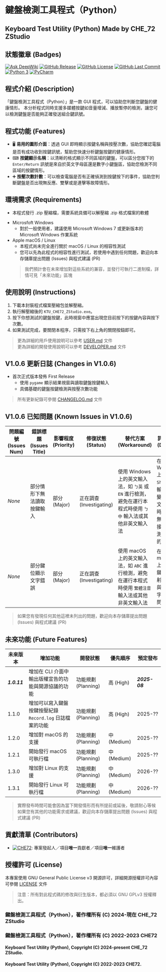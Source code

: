 # 鍵盤檢測工具程式（Python）
## Keyboard Test Utility (Python) Made by CHE_72 ZStudio

## 狀態徽章 (Badges)
[![Ask DeepWiki](https://deepwiki.com/badge.svg)](https://deepwiki.com/CHE-72-ZStudio/Keyboard-Test-Utility-Python)
    [![GitHub Release](https://img.shields.io/github/v/release/CHE-72-ZStudio/Keyboard-Test-Utility-Python)](https://github.com/CHE-72-ZStudio/Keyboard-Test-Utility-Python/releases)
    [![GitHub License](https://img.shields.io/github/license/CHE-72-ZStudio/Keyboard-Test-Utility-Python)](https://github.com/CHE-72-ZStudio/Keyboard-Test-Utility-Python/blob/main/LICENSE)
    [![GitHub Last Commit](https://img.shields.io/github/last-commit/CHE-72-ZStudio/Keyboard-Test-Utility-Python)](https://github.com/CHE-72-ZStudio/Keyboard-Test-Utility-Python/commits)
    [![Python 3](https://img.shields.io/badge/Python%203-3776AB.svg?logo=python&logoColor=white)](https://www.python.org)
    [![PyCharm](https://img.shields.io/badge/PyCharm-000000.svg?logo=PyCharm&logoColor=white)](https://www.jetbrains.com/pycharm/)  

## 程式介紹 (Description)
「鍵盤檢測工具程式（Python）」是一款 GUI 程式，可以協助您判斷您鍵盤的健康情形。
本分析程式同時支援多媒體按鍵如音量增減、播放暫停的檢測，讓您可以檢測鍵盤是否能夠正確發送組合鍵訊號。

## 程式功能 (Features)
* 🖥 **易用的圖形介面**：透過 GUI 即時顯示按鍵名稱與按壓次數，協助您確認電腦是否有成功收到按鍵訊號，幫助您快速分析鍵盤按鍵的健康情形。
* ⌨ **按鍵顯示名稱**：以清晰的格式顯示不同區域的鍵盤，可以區分您按下的 `Enter/Return` 訊號是來自於英文字母區還是數字小鍵盤區，協助您檢測不同區域的按鍵情形。
* ➕ **按壓次數計數**：可以檢查電腦是否有正確偵測到按鍵按下的事件，協助您判斷鍵盤是否出現無反應、雙擊或是連擊等故障情形。

## 環境需求 (Requirements)
+ 本程式發行 .zip 壓縮檔，需要系統具備可以解壓縮 .zip 格式檔案的軟體 

- Microsfoft Windows
  * 對於一般使用者，建議使用 Microsoft Windows 7 或更新版本的 Microsoft Windows 作業系統
- Apple macOS / Linux  
    * 本程式尚未完全進行關於 macOS / Linux 的相容性測試  
    * 您可以先為此程式的相容性進行測試，若使用中遇到任何問題，歡迎向本存儲庫提出問題 (Issues) 與程式建議 (PR)  
    > 我們預計會在未來增加對這些系統的兼容，並發行可執行二進制檔，詳情可見「未來功能」區塊  

## 使用說明 (Instructions)
1. 下載本封裝程式檔案壓縮包並解壓縮。
2. 執行解壓縮後的 `KTU_CHE72_ZStudio.exe`。
3. 按下你想測試的鍵盤按鍵，此時視窗中應當出現您目前按下的按鍵內容與按下次數。
4. 如果測試完成，要關閉本程序，只需按下右上角的關閉按鈕即可。 
> 更為詳細的用戶使用說明可以參考 [USER.md](https://github.com/CHE-72-ZStudio/Keyboard-Test-Utility-Python/blob/main/MANUAL.md) 文件  
> 更為詳細的開發使用說明可以參考 [DEVELOPER.md](https://github.com/CHE-72-ZStudio/Keyboard-Test-Utility-Python/blob/main/MANUAL.md) 文件  

## V1.0.6 更新日誌 (Changes in V1.0.6)
* 首次正式版本發佈 First Release
    - 使用 `pygame` 顯示結果視窗與讀取鍵盤按鍵輸入
    - 具備基礎的鍵盤按鍵檢測與按壓次數功能
> 所有更新紀錄可參閱 [CHANGELOG.md](https://github.com/CHE-72-ZStudio/Keyboard-Test-Utility-Python/blob/main/CHANGELOG.md) 文件  

## V1.0.6 已知問題 (Known Issues in V1.0.6)
| 問題編號 (Issues Num) | 錯誤標題 (Issues Title) | 影響程度 (Priority) | 修復狀態 (Status)        | 替代方案(Workaround)                                                    | 詳細內容 (Datails)                                          | 
|-------------------|---------------------|-----------------|----------------------|---------------------------------------------------------------------|---------------------------------------------------------|
| *None*            | 部分情形下無法讀取按鍵輸入       | 部分 (Major)      | 正在調查 (Investigating) | 使用 Windows 上的英文輸入法，如 `ㄅ英` 或 `EN` 進行檢測，避免在運行本程式時使用 `ㄅ中` 輸入法或其他非英文輸入法 | 在 Windows 上，按下 `Shift` 使輸入模式變成「中文模式」時，程式無法正常接收與檢測字母區的信號 |
| *None*            | 部分鍵位顯示文字錯誤          | 部分 (Major)      | 正在調查 (Investigating) | 使用 macOS 上的英文輸入法，如 `ABC` 進行檢測，避免在運行本程式時使用 `繁體注音` 輸入法或其他非英文輸入法       | 在 macOS 上，部分鍵位的映射、對照與顯示文字會出現問題                          |
> 如果您有發現任何其他這裡未列出的問題，歡迎向本存儲庫提出問題 (Issues) 與程式建議 (PR)  

## 未來功能 (Future Features)
| 未來版本         | 增加功能                                | 開發狀態            | 優先順序     | 預定發布          |
|--------------|-------------------------------------|-----------------|----------|---------------|
| ***1.0.11*** | 增加在 CLI 介面中輸出版權宣告的功能與開源協議的功能        | 功能規劃 (Planning) | 高 (High) | ***2025-08*** |
| 1.1.0        | 增加可以寫入鍵盤按鍵按壓紀錄 `Record.log` 日誌檔案的功能 | 功能規劃 (Planning) | 高 (High) | 2025-?? |
| 1.2.0        | 增加對 macOS 的支援                       | 功能規劃 (Planning)  | 中 (Medium) | 2025-??       |
| 1.2.1        | 開始發行 macOS 可執行檔                     | 功能規劃 (Planning)  | 中 (Medium) | 2025-??       |
| 1.3.0        | 增加對 Linux 的支援                       | 功能規劃 (Planning)  | 中 (Medium) | 2026-??       |
| 1.3.1        | 開始發行 Linux 可執行檔                     | 功能規劃 (Planning)  | 中 (Medium) | 2026-??       |
> 實際發布時間可能會因為當下開發情形而有所提前或延後，敬請耐心等候  
> 如果您有其他的功能需求或建議，歡迎向本存儲庫提出問題 (Issues) 與程式建議 (PR)  

## 貢獻清單 (Contributors)
- [![CHE72](https://img.shields.io/badge/CHE72-181717.svg?logo=github&logoColor=white)](https://github.com/CHE72): 專案發起人／項目**唯一**貢獻者／項目**唯一**維護者  

## 授權許可 (License)
本專案使用 GNU General Public License v3 開源許可，詳細開源授權許可內容可參閱 [LICENSE](https://github.com/CHE-72-ZStudio/Keyboard-Test-Utility-Python/blob/main/LICENSE) 文件  
> 注意：所有對此程式碼的修改與衍生版本，都必須以 GNU GPLv3 授權釋出。  

### 鍵盤檢測工具程式（Python），著作權所有 (C) 2024-現在 CHE_72 ZStudio
### 鍵盤檢測工具程式（Python），著作權所有 (C) 2022-2023 CHE72
#### Keyboard Test Utility (Python), Copyright (C) 2024-present CHE_72 ZStudio.
#### Keyboard Test Utility (Python), Copyright (C) 2022-2023 CHE72.
